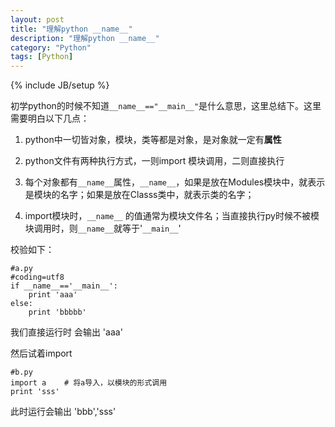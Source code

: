 ```yaml
---
layout: post
title: "理解python __name__"
description: "理解python __name__"
category: "Python"
tags: [Python]
---
```

{% include JB/setup %}

<p>初学python的时候不知道<code>__name__=="__main__"</code>是什么意思，这里总结下。这里需要明白以下几点：</p>

<ol>
<li><p>python中一切皆对象，模块，类等都是对象，是对象就一定有<strong>属性</strong></p></li>
<li><p>python文件有两种执行方式，一则import 模块调用，二则直接执行</p></li>
<li><p>每个对象都有<code>__name__</code>属性，<code>__name__</code>，如果是放在Modules模块中，就表示是模块的名字；如果是放在Classs类中，就表示类的名字；</p></li>
<li><p>import模块时，<code>__name__</code> 的值通常为模块文件名；当直接执行py时候不被模块调用时，则<code>__name__</code>就等于'<code>__main__</code>'</p></li>
</ol>

<p>校验如下：</p>

<pre><code>#a.py
#coding=utf8
if __name__=='__main__':
    print 'aaa'
else:
    print 'bbbbb'
</code></pre>

<p>我们直接运行时 会输出 'aaa'</p>

<p>然后试着import</p>

<pre><code>#b.py
import a    # 将a导入，以模块的形式调用
print 'sss'
</code></pre>

<p>此时运行会输出 'bbb','sss'</p>
